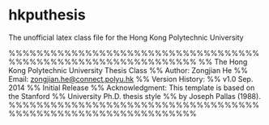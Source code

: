 hkputhesis
==========

The unofficial latex class file for the Hong Kong Polytechnic University


%%%%%%%%%%%%%%%%%%%%%%%%%%%%%%%%%%%%%%%%%%%%%%%%%%%%%%%%%%%%%%%
%%  The Hong Kong Polytechnic University Thesis Class
%%  Author: Zongjian He
%%  Email:  zongjian.he@connect.polyu.hk
%%  Version History:
%%          v1.0 Sep. 2014
%%          Initial Release
%%  Acknowledgment: This template is based on the Stanford 
%%                  University Ph.D. thesis style 
%%                  by Joseph Pallas (1988).
%%%%%%%%%%%%%%%%%%%%%%%%%%%%%%%%%%%%%%%%%%%%%%%%%%%%%%%%%%%%%%%